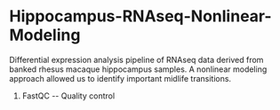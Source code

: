 # Hippocampus-RNAseq-Nonlinear-Modeling
Differential expression analysis pipeline of RNAseq data derived from banked rhesus macaque hippocampus samples. A nonlinear modeling approach allowed us to identify important midlife transitions. 

1. FastQC -- Quality control 
